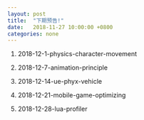 ```yaml
---
layout: post
title:  "下期预告!"
date:   2018-11-27 10:00:00 +0800
categories: none
---
```


1. 2018-12-1-physics-character-movement

2. 2018-12-7-animation-principle

3. 2018-12-14-ue-phyx-vehicle

4. 2018-12-21-mobile-game-optimizing

5. 2018-12-28-lua-profiler